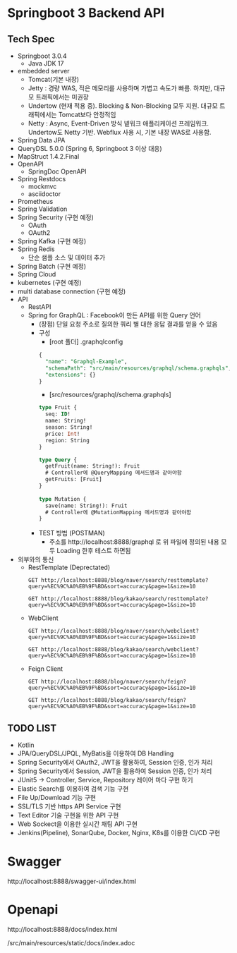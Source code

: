 # Springboot 3 Backend API

## Tech Spec
- Springboot 3.0.4
  - Java JDK 17
- embedded server
  - Tomcat(기본 내장)
  - Jetty : 경량 WAS, 적은 메모리를 사용하며 가볍고 속도가 빠름. 하지만, 대규모 트래픽에서는 미권장
  - Undertow (현재 적용 중). Blocking & Non-Blocking 모두 지원. 대규모 트래픽에서는 Tomcat보다 안정적임
  - Netty : Async, Event-Driven 방식 넽워크 애플리케이션 프레임워크. Undertow도 Netty 기반. Webflux 사용 시, 기본 내장 WAS로 사용함.
- Spring Data JPA
- QueryDSL 5.0.0 (Spring 6, Springboot 3 이상 대응)
- MapStruct 1.4.2.Final
- OpenAPI
  - SpringDoc OpenAPI
- Spring Restdocs
  - mockmvc
  - asciidoctor
- Prometheus
- Spring Validation
- Spring Security (구현 예정)
  - OAuth
  - OAuth2
- Spring Kafka (구현 예정)
- Spring Redis
  - 단순 샘플 소스 및 데이터 추가
- Spring Batch (구현 예정)
- Spring Cloud 
- kubernetes (구현 예정)
- multi database connection (구현 예정)
- API
  - RestAPI
  - Spring for GraphQL : Facebook이 만든 API를 위한 Query 언어
    - (장점) 단일 요청 주소로 질의한 쿼리 별 대한 응답 결과를 얻을 수 있음
    - 구성
      - [root 폴더] .graphqlconfig
      ```sql
      {
        "name": "Graphql-Example",
        "schemaPath": "src/main/resources/graphql/schema.graphqls",
        "extensions": {}
      }
      ``` 
      - [src/resources/graphql/schema.graphqls]
      ```sql
      type Fruit {
        seq: ID!
        name: String!
        season: String!
        price: Int!
        region: String
      }
    
      type Query {
        getFruit(name: String!): Fruit
        # Controller에 @QueryMapping 메서드명과 같아야함
        getFruits: [Fruit]
      }
          
      type Mutation {
        save(name: String!): Fruit
        # Controller에 @MutationMapping 메서드명과 같아야함
      }
      ```
    - TEST 방법 (POSTMAN)
      - 주소를 http://localhost:8888/graphql 로 위 파일에 정의된 내용 모두 Loading 한후 테스트 하면됨 
- 외부와의 통신
  - RestTemplate (Deprectated)
    ```
    GET http://localhost:8888/blog/naver/search/resttemplate?query=%EC%9C%A0%EB%9F%BD&sort=accuracy&page=1&size=10

    GET http://localhost:8888/blog/kakao/search/resttemplate?query=%EC%9C%A0%EB%9F%BD&sort=accuracy&page=1&size=10
    ```
  - WebClient
      ```
    GET http://localhost:8888/blog/naver/search/webclient?query=%EC%9C%A0%EB%9F%BD&sort=accuracy&page=1&size=10
    
    GET http://localhost:8888/blog/kakao/search/webclient?query=%EC%9C%A0%EB%9F%BD&sort=accuracy&page=1&size=10
    ```
  - Feign Client
    ```
    GET http://localhost:8888/blog/naver/search/feign?query=%EC%9C%A0%EB%9F%BD&sort=accuracy&page=1&size=10
    
    GET http://localhost:8888/blog/kakao/search/feign?query=%EC%9C%A0%EB%9F%BD&sort=accuracy&page=1&size=10
    ```

## TODO LIST
- Kotlin
- JPA/QueryDSL/JPQL, MyBatis을 이용하여 DB Handling
- Spring Security에서 OAuth2, JWT을 활용하여, Session 인증, 인가 처리
- Spring Security에서 Session, JWT을 활용하여 Session 인증, 인가 처리
- JUnit5 -> Controller, Service, Repository 레이어 마다 구현 하기
- Elastic Search를 이용하여 검색 기능 구현
- File Up/Download 기능 구현
- SSL/TLS 기반 https API Service 구현
- Text Editor 기술 구현을 위한 API 구현
- Web Sockect을 이용한 실시간 채팅 API 구현
- Jenkins(Pipeline), SonarQube, Docker, Nginx, K8s를 이용한 CI/CD 구현

# Swagger
http://localhost:8888/swagger-ui/index.html

# Openapi
http://localhost:8888/docs/index.html

/src/main/resources/static/docs/index.adoc